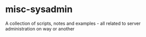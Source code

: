 misc-sysadmin
=============

A collection of scripts, notes and examples - all related to server administration on way or another